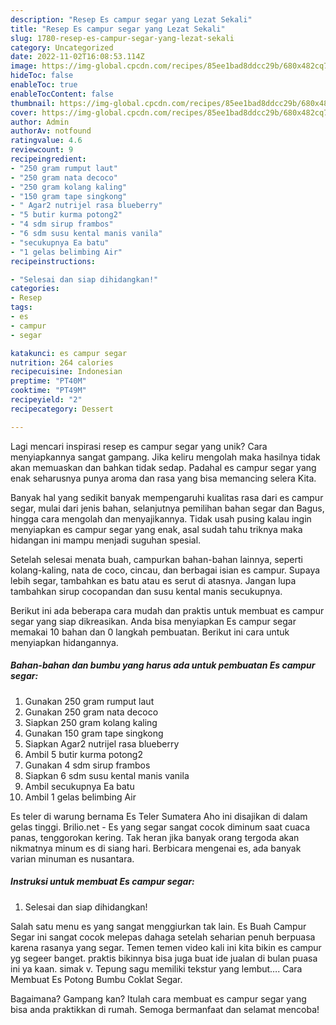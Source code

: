 ```yaml
---
description: "Resep Es campur segar yang Lezat Sekali"
title: "Resep Es campur segar yang Lezat Sekali"
slug: 1780-resep-es-campur-segar-yang-lezat-sekali
category: Uncategorized
date: 2022-11-02T16:08:53.114Z
image: https://img-global.cpcdn.com/recipes/85ee1bad8ddcc29b/680x482cq70/es-campur-segar-foto-resep-utama.jpg
hideToc: false
enableToc: true
enableTocContent: false
thumbnail: https://img-global.cpcdn.com/recipes/85ee1bad8ddcc29b/680x482cq70/es-campur-segar-foto-resep-utama.jpg
cover: https://img-global.cpcdn.com/recipes/85ee1bad8ddcc29b/680x482cq70/es-campur-segar-foto-resep-utama.jpg
author: Admin
authorAv: notfound
ratingvalue: 4.6
reviewcount: 9
recipeingredient:
- "250 gram rumput laut"
- "250 gram nata decoco"
- "250 gram kolang kaling"
- "150 gram tape singkong"
- " Agar2 nutrijel rasa blueberry"
- "5 butir kurma potong2"
- "4 sdm sirup frambos"
- "6 sdm susu kental manis vanila"
- "secukupnya Ea batu"
- "1 gelas belimbing Air"
recipeinstructions:

- "Selesai dan siap dihidangkan!"
categories:
- Resep
tags:
- es
- campur
- segar

katakunci: es campur segar 
nutrition: 264 calories
recipecuisine: Indonesian
preptime: "PT40M"
cooktime: "PT49M"
recipeyield: "2"
recipecategory: Dessert

---
```





Lagi mencari inspirasi resep es campur segar yang unik? Cara menyiapkannya sangat gampang. Jika keliru mengolah maka hasilnya tidak akan memuaskan dan bahkan tidak sedap. Padahal es campur segar yang enak seharusnya punya aroma dan rasa yang bisa memancing selera Kita.





Banyak hal yang sedikit banyak mempengaruhi kualitas rasa dari es campur segar, mulai dari jenis bahan, selanjutnya pemilihan bahan segar dan Bagus, hingga cara mengolah dan menyajikannya. Tidak usah pusing kalau ingin menyiapkan es campur segar yang enak,      asal sudah tahu triknya maka hidangan ini mampu menjadi suguhan spesial.














Setelah selesai menata buah, campurkan bahan-bahan lainnya, seperti kolang-kaling, nata de coco, cincau, dan berbagai isian es campur. Supaya lebih segar, tambahkan es batu atau es serut di atasnya. Jangan lupa tambahkan sirup cocopandan dan susu kental manis secukupnya.






Berikut ini ada beberapa cara mudah dan praktis untuk membuat es campur segar yang siap dikreasikan. Anda bisa menyiapkan Es campur segar memakai 10 bahan dan 0 langkah pembuatan. Berikut ini cara untuk menyiapkan hidangannya.

<!--inarticleads1-->

##### Bahan-bahan dan bumbu yang harus ada untuk pembuatan Es campur segar:

1. Gunakan 250 gram rumput laut
1. Gunakan 250 gram nata decoco
1. Siapkan 250 gram kolang kaling
1. Gunakan 150 gram tape singkong
1. Siapkan  Agar2 nutrijel rasa blueberry
1. Ambil 5 butir kurma potong2
1. Gunakan 4 sdm sirup frambos
1. Siapkan 6 sdm susu kental manis vanila
1. Ambil secukupnya Ea batu
1. Ambil 1 gelas belimbing Air


Es teler di warung bernama Es Teler Sumatera Aho ini disajikan di dalam gelas tinggi. Brilio.net - Es yang segar sangat cocok diminum saat cuaca panas, tenggorokan kering. Tak heran jika banyak orang tergoda akan nikmatnya minum es di siang hari. Berbicara mengenai es, ada banyak varian minuman es nusantara. 

<!--inarticleads2-->

##### Instruksi untuk membuat Es campur segar:


1. Selesai dan siap dihidangkan!

Salah satu menu es yang sangat menggiurkan tak lain. Es Buah Campur Segar ini sangat cocok melepas dahaga setelah seharian penuh berpuasa karena rasanya yang segar. Temen temen video kali ini kita bikin es campur yg segeer banget. praktis bikinnya bisa juga buat ide jualan di bulan puasa ini ya kaan. simak v. Tepung sagu memiliki tekstur yang lembut…. Cara Membuat Es Potong Bumbu Coklat Segar. 

Bagaimana? Gampang kan? Itulah cara membuat es campur segar yang bisa anda praktikkan di rumah. Semoga bermanfaat dan selamat mencoba!

